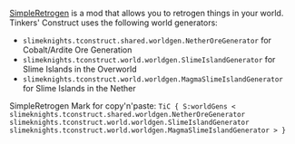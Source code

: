 [SimpleRetrogen](https://minecraft.curseforge.com/projects/simpleretrogen) is a mod that allows you to retrogen things in your world. Tinkers' Construct uses the following world generators:

* `slimeknights.tconstruct.shared.worldgen.NetherOreGenerator` for Cobalt/Ardite Ore Generation
* `slimeknights.tconstruct.world.worldgen.SlimeIslandGenerator` for Slime Islands in the Overworld
* `slimeknights.tconstruct.world.worldgen.MagmaSlimeIslandGenerator` for Slime Islands in the Nether


SimpleRetrogen Mark for copy'n'paste:
`
TiC {
    S:worldGens <
slimeknights.tconstruct.shared.worldgen.NetherOreGenerator
slimeknights.tconstruct.world.worldgen.SlimeIslandGenerator
slimeknights.tconstruct.world.worldgen.MagmaSlimeIslandGenerator
     >
}
`